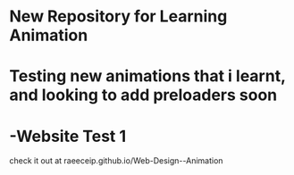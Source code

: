 # New Repository for Learning Animation

# Testing new animations that i learnt, and looking to add preloaders soon

# -Website Test 1
 check it out at raeeceip.github.io/Web-Design--Animation
 
